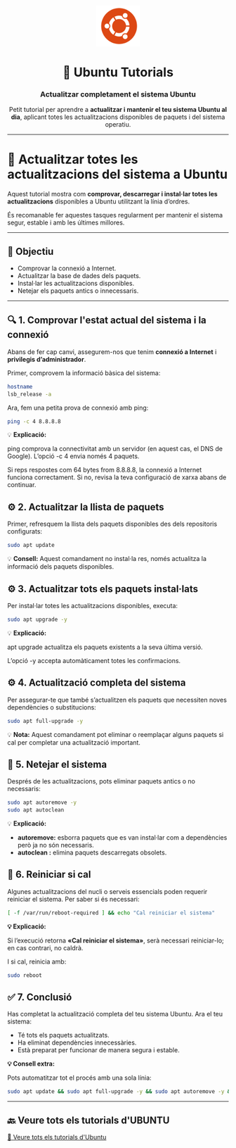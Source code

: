 <div align="center">

<img src="/img/logo_ubuntu.png" alt="Logo Ubuntu" width="100"/>

# 🐧 Ubuntu Tutorials  
### Actualitzar completament el sistema Ubuntu

Petit tutorial per aprendre a **actualitzar i mantenir el teu sistema Ubuntu al dia**, aplicant totes les actualitzacions disponibles de paquets i del sistema operatiu.

---

</div>

# 🔄 Actualitzar totes les actualitzacions del sistema a Ubuntu

Aquest tutorial mostra com **comprovar, descarregar i instal·lar totes les actualitzacions** disponibles a Ubuntu utilitzant la línia d’ordres.

És recomanable fer aquestes tasques regularment per mantenir el sistema segur, estable i amb les últimes millores.

---

## 🧩 Objectiu

- Comprovar la connexió a Internet.  
- Actualitzar la base de dades dels paquets.  
- Instal·lar les actualitzacions disponibles.  
- Netejar els paquets antics o innecessaris.

---

## 🔍 1. Comprovar l'estat actual del sistema i la connexió

Abans de fer cap canvi, assegurem-nos que tenim **connexió a Internet** i **privilegis d’administrador**.

Primer, comprovem la informació bàsica del sistema:

```bash
hostname
lsb_release -a
```
Ara, fem una petita prova de connexió amb ping:

```bash
ping -c 4 8.8.8.8
```

💡 **Explicació:**

ping comprova la connectivitat amb un servidor (en aquest cas, el DNS de Google).
L’opció -c 4 envia només 4 paquets.

Si reps respostes com 64 bytes from 8.8.8.8, la connexió a Internet funciona correctament.
Si no, revisa la teva configuració de xarxa abans de continuar.

## ⚙️ 2. Actualitzar la llista de paquets

Primer, refresquem la llista dels paquets disponibles des dels repositoris configurats:

```bash
sudo apt update
```

💡 **Consell:**
Aquest comandament no instal·la res, només actualitza la informació dels paquets disponibles.

## ⚙️ 3. Actualitzar tots els paquets instal·lats

Per instal·lar totes les actualitzacions disponibles, executa:

```bash
sudo apt upgrade -y
```

💡 **Explicació:**

apt upgrade actualitza els paquets existents a la seva última versió.

L’opció -y accepta automàticament totes les confirmacions.

## ⚙️ 4. Actualització completa del sistema

Per assegurar-te que també s’actualitzen els paquets que necessiten noves dependències o substitucions:

```bash
sudo apt full-upgrade -y
```
💡 **Nota:**
Aquest comandament pot eliminar o reemplaçar alguns paquets si cal per completar una actualització important.

## 🧹 5. Netejar el sistema

Després de les actualitzacions, pots eliminar paquets antics o no necessaris:

```bash
sudo apt autoremove -y
sudo apt autoclean
```

💡 **Explicació:**

- **autoremove:** esborra paquets que es van instal·lar com a dependències però ja no són necessaris.
- **autoclean :** elimina paquets descarregats obsolets.

## 🔁 6. Reiniciar si cal

Algunes actualitzacions del nucli o serveis essencials poden requerir reiniciar el sistema.
Per saber si és necessari:

```bash
[ -f /var/run/reboot-required ] && echo "Cal reiniciar el sistema"
```
**💡 Explicació:**

Si l’execució retorna **«Cal reiniciar el sistema»**, serà necessari reiniciar-lo; en cas contrari, no caldrà.

I si cal, reinicia amb:

```bash
sudo reboot
```

## ✅ 7. Conclusió

Has completat la actualització completa del teu sistema Ubuntu.
Ara el teu sistema:

- Té tots els paquets actualitzats.
- Ha eliminat dependències innecessàries.
- Està preparat per funcionar de manera segura i estable.

**💡 Consell extra:** 

Pots automatitzar tot el procés amb una sola línia:

```bash
sudo apt update && sudo apt full-upgrade -y && sudo apt autoremove -y && sudo apt autoclean
```

---

## 🔙 Veure tots els tutorials d'UBUNTU

[📖 Veure tots els tutorials d'Ubuntu](../README.md)
